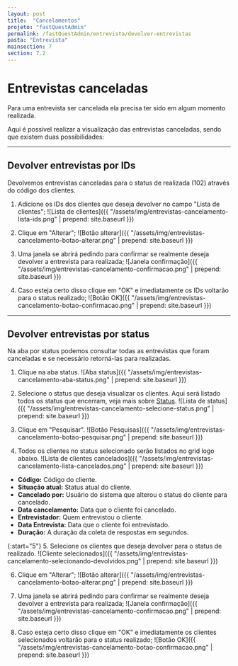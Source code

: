 ```yaml
---
layout: post
title:  "Cancelamentos"
projeto: "fastQuestAdmin"
permalink: /fastQuestAdmin/entrevista/devolver-entrevistas
pasta: "Entrevista"
mainsection: 7
section: 7.2
---
```

# Entrevistas canceladas

Para uma entrevista ser cancelada ela precisa ter sido em algum momento realizada. 

Aqui é possível realizar a visualização das entrevistas canceladas, sendo que existem duas
possibilidades:

---

## Devolver entrevistas por IDs

Devolvemos entrevistas canceladas para o status de realizada (102) através do código dos clientes.

1. Adicione os IDs dos clientes que deseja devolver no campo "Lista de clientes";
![Lista de clientes]({{ "/assets/img/entrevistas-cancelamento-lista-ids.png" | prepend: site.baseurl }})

2. Clique em "Alterar";
![Botão alterar]({{ "/assets/img/entrevistas-cancelamento-botao-alterar.png" | prepend: site.baseurl }})

3. Uma janela se abrirá pedindo para confirmar se realmente deseja devolver a entrevista para realizada;
![Janela confirmação]({{ "/assets/img/entrevistas-cancelamento-confirmacao.png" | prepend: site.baseurl }})

4. Caso esteja certo disso clique em "OK" e imediatamente os IDs voltarão para o status realizado;
![Botão OK]({{ "/assets/img/entrevistas-cancelamento-botao-confirmacao.png" | prepend: site.baseurl }})

---

## Devolver entrevistas por status

Na aba por status podemos consultar todas as entrevistas que foram canceladas e se
necessário retorná-las para realizadas.

1. Clique na aba status.
![Aba status]({{ "/assets/img/entrevistas-cancelamento-aba-status.png" | prepend: site.baseurl }})

2. Selecione o status que deseja visualizar os clientes. Aqui será listado todos os status que encerram, veja mais sobre [Status](/fastQuestAdmin/cadastros/status).
![Lista de status]({{ "/assets/img/entrevistas-cancelamento-selecione-status.png" | prepend: site.baseurl }})

3. Clique em "Pesquisar".
![Botão Pesquisas]({{ "/assets/img/entrevistas-cancelamento-botao-pesquisar.png" | prepend: site.baseurl }})

4. Todos os clientes no status selecionado serão listados no grid logo abaixo.
![Lista de clientes cancelados]({{ "/assets/img/entrevistas-cancelamento-lista-cancelados.png" | prepend: site.baseurl }})

- **Código:** Código do cliente.
- **Situação atual:** Status atual do cliente.
- **Cancelado por:** Usuário do sistema que alterou o status do cliente para cancelado.
- **Data cancelamento:** Data que o cliente foi cancelado.
- **Entrevistador:** Quem entrevistou o cliente.
- **Data Entrevista:** Data que o cliente foi entrevistado.
- **Duração:** A duração da coleta de respostas em segundos.

{:start="5"}
5. Selecione os clientes que deseja devolver para o status de realizado. 
![Cliente selecionados]({{ "/assets/img/entrevistas-cancelamento-selecionando-devolvidos.png" | prepend: site.baseurl }})

6. Clique em "Alterar";
![Botão alterar]({{ "/assets/img/entrevistas-cancelamento-botao-alterar.png" | prepend: site.baseurl }})

7. Uma janela se abrirá pedindo para confirmar se realmente deseja devolver a entrevista para realizada;
![Janela confirmação]({{ "/assets/img/entrevistas-cancelamento-confirmacao.png" | prepend: site.baseurl }})

8. Caso esteja certo disso clique em "OK" e imediatamente os clientes selecionados voltarão para o status realizado;
![Botão OK]({{ "/assets/img/entrevistas-cancelamento-botao-confirmacao.png" | prepend: site.baseurl }})